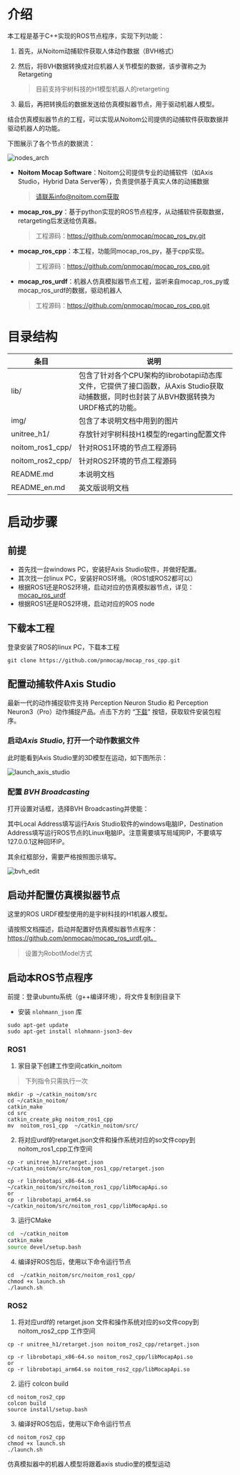 
# 介绍

本工程是基于C++实现的ROS节点程序，实现下列功能：

1. 首先，从Noitom动捕软件获取人体动作数据（BVH格式）

2. 然后，将BVH数据转换成对应机器人关节模型的数据，该步骤称之为Retargeting

   > 目前支持宇树科技的H1模型机器人的retargeting

3. 最后，再把转换后的数据发送给仿真模拟器节点，用于驱动机器人模型。

结合仿真模拟器节点的工程，可以实现从Noitom公司提供的动捕软件获取数据并驱动机器人的功能。

下图展示了各个节点的数据流：

![nodes_arch](img/nodes_arch.png)

- **Noitom Mocap Software**：Noitom公司提供专业的动捕软件（如Axis Studio，Hybrid Data Server等），负责提供基于真实人体的动捕数据

  > 请联系info@noitom.com获取

- **mocap_ros_py**：基于python实现的ROS节点程序，从动捕软件获取数据，retargeting后发送给仿真器。

  > 工程源码：https://github.com/pnmocap/mocap_ros_py.git

- **mocap_ros_cpp**：本工程，功能同mocap_ros_py，基于cpp实现。

  > 工程源码：https://github.com/pnmocap/mocap_ros_cpp.git

- **mocap_ros_urdf**：机器人仿真模拟器节点工程，监听来自mocap_ros_py或mocap_ros_urdf的数据，驱动机器人

  > 工程源码：https://github.com/pnmocap/mocap_ros_cpp.git



# 目录结构

| 条目            | 说明                                                         |
| --------------- | ------------------------------------------------------------ |
| lib/            | 包含了针对各个CPU架构的librobotapi动态库文件，它提供了接口函数，从Axis Studio获取动捕数据，同时也封装了从BVH数据转换为URDF格式的功能。 |
| img/            | 包含了本说明文档中用到的图片                                 |
| unitree_h1/     | 存放针对宇树科技H1模型的regarting配置文件                    |
| noitom_ros1_cpp/| 针对ROS1环境的节点工程源码                                   |
| noitom_ros2_cpp/| 针对ROS2环境的节点工程源码                                   |
| README.md       | 本说明文档                                                   |
| README_en.md    | 英文版说明文档                                                   |

# 启动步骤

## 前提

- 首先找一台windows PC，安装好Axis Studio软件，并做好配置。
- 其次找一台linux PC，安装好ROS环境。（ROS1或ROS2都可以）
- 根据ROS1还是ROS2环境，启动对应的仿真模拟器节点，详见： [mocap_ros_urdf](https://github.com/pnmocap/mocap_ros_urdf.git)
- 根据ROS1还是ROS2环境，启动对应的ROS node

## 下载本工程

登录安装了ROS的linux PC，下载本工程

~~~
git clone https://github.com/pnmocap/mocap_ros_cpp.git
~~~


## 配置动捕软件Axis Studio

最新一代的动作捕捉软件支持 Perception Neuron Studio 和 Perception Neuron3（Pro）动作捕捉产品。点击下方的 “[下载](https://shopcdn.noitom.com.cn/software/9d68e93a50424cac8fbc6d6c9e5bd3da/Axis_Studio_nacs_x64_2_12_13808_2521_20241209183103543.zip)” 按钮，获取软件安装包程序。

### 启动*Axis Studio*, 打开一个动作数据文件

此时能看到Axis Studio里的3D模型在运动，如下图所示：

   ![launch_axis_studio](img/launch_axis_studio.gif)

### 配置 *BVH Broadcasting*

打开设置对话框，选择BVH Broadcasting并使能：

其中Local Address填写运行Axis Studio软件的windows电脑IP，Destination Address填写运行ROS节点的Linux电脑IP。注意需要填写局域网IP，不要填写127.0.0.1这种回环IP。

其余红框部分，需要严格按照图示填写。

![bvh_edit](img/bvh_edit.png)


##  启动并配置仿真模拟器节点

这里的ROS URDF模型使用的是宇树科技的H1机器人模型。

请按照文档描述，启动并配置好仿真模拟器节点程序： https://github.com/pnmocap/mocap_ros_urdf.git。

> 设置为RobotModel方式

## 启动本ROS节点程序

前提：登录ubuntu系统（g++编译环境），将文件复制到目录下

- 安装 `nlohmann_json` 库 

~~~
sudo apt-get update
sudo apt-get install nlohmann-json3-dev
~~~

### ROS1

1. 家目录下创建工作空间catkin_noitom

> 下列指令只需执行一次

~~~
mkdir -p ~/catkin_noitom/src   
cd ~/catkin_noitom/             
catkin_make                 
cd src                                         
catkin_create_pkg noitom_ros1_cpp
mv  noitom_ros1_cpp  ~/catkin_noitom/src/
~~~

2. 将对应urdf的retarget.json文件和操作系统对应的so文件copy到noitom_ros1_cpp工作空间

~~~
cp -r unitree_h1/retarget.json ~/catkin_noitom/src/noitom_ros1_cpp/retarget.json

cp -r librobotapi_x86-64.so  ~/catkin_noitom/src/noitom_ros1_cpp/libMocapApi.so
or 
cp -r librobotapi_arm64.so  ~/catkin_noitom/src/noitom_ros1_cpp/libMocapApi.so
~~~

3. 运行CMake

```sh
cd  ~/catkin_noitom
catkin_make
source devel/setup.bash
```

4. 编译好ROS包后，使用以下命令运行节点

~~~
cd  ~/catkin_noitom/src/noitom_ros1_cpp/
chmod +x launch.sh 
./launch.sh
~~~

### ROS2

1. 将对应urdf的  retarget.json  文件和操作系统对应的so文件copy到noitom_ros2_cpp 工作空间

~~~
cp -r unitree_h1/retarget.json noitom_ros2_cpp/retarget.json

cp -r librobotapi_x86-64.so noitom_ros2_cpp/libMocapApi.so
or 
cp -r librobotapi_arm64.so noitom_ros2_cpp/libMocapApi.so
~~~

2. 运行 colcon build

~~~
cd noitom_ros2_cpp
colcon build
source install/setup.bash
~~~

3. 编译好ROS包后，使用以下命令运行节点

~~~
cd noitom_ros2_cpp
chmod +x launch.sh 
./launch.sh
~~~

仿真模拟器中的机器人模型将跟着axis studio里的模型运动